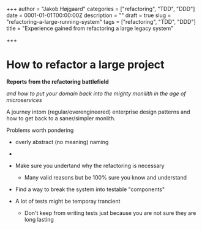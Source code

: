 +++
author = "Jakob Højgaard"
categories = ["refactoring", "TDD", "DDD"]
date = 0001-01-01T00:00:00Z
description = ""
draft = true
slug = "refactoring-a-large-running-system"
tags = ["refactoring", "TDD", "DDD"]
title = "Experience gained from refactoring a large legacy system"

+++

# How to refactor a large project

**Reports from the refactoring battlefield**

*and how to put your domain back into the mighty monilith in the age of microservices*

A journey intom (regular/overengineered) enterprise design patterns and how to get back to a saner/simpler monlith.

Problems worth pondering
* overly abstract (no meaning) naming
* 


* Make sure you undertand why the refactoring is necessary
    * Many valid reasons but be 100% sure you know and understand
* Find a way to break the system into testable "components"
* A lot of tests might be temporay trancient
    * Don't keep from writing tests just because you are not sure they are long lasting


